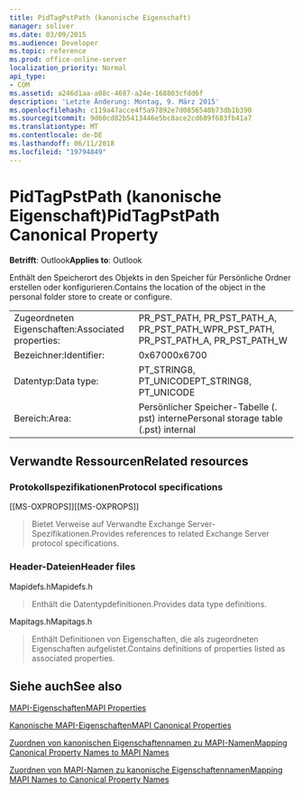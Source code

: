 ```yaml
---
title: PidTagPstPath (kanonische Eigenschaft)
manager: soliver
ms.date: 03/09/2015
ms.audience: Developer
ms.topic: reference
ms.prod: office-online-server
localization_priority: Normal
api_type:
- COM
ms.assetid: a246d1aa-a08c-4687-a24e-168803cfdd6f
description: 'Letzte Änderung: Montag, 9. März 2015'
ms.openlocfilehash: c119a47acce4f5a97892e7d0856540b73db1b390
ms.sourcegitcommit: 9d60cd82b5413446e5bc8ace2cd689f683fb41a7
ms.translationtype: MT
ms.contentlocale: de-DE
ms.lasthandoff: 06/11/2018
ms.locfileid: "19794849"
---
```

# <a name="pidtagpstpath-canonical-property"></a><span data-ttu-id="9b6fe-103">PidTagPstPath (kanonische Eigenschaft)</span><span class="sxs-lookup"><span data-stu-id="9b6fe-103">PidTagPstPath Canonical Property</span></span>

  
  
<span data-ttu-id="9b6fe-104">**Betrifft**: Outlook</span><span class="sxs-lookup"><span data-stu-id="9b6fe-104">**Applies to**: Outlook</span></span> 
  
<span data-ttu-id="9b6fe-105">Enthält den Speicherort des Objekts in den Speicher für Persönliche Ordner erstellen oder konfigurieren.</span><span class="sxs-lookup"><span data-stu-id="9b6fe-105">Contains the location of the object in the personal folder store to create or configure.</span></span>
  
|||
|:-----|:-----|
|<span data-ttu-id="9b6fe-106">Zugeordneten Eigenschaften:</span><span class="sxs-lookup"><span data-stu-id="9b6fe-106">Associated properties:</span></span>  <br/> |<span data-ttu-id="9b6fe-107">PR_PST_PATH, PR_PST_PATH_A, PR_PST_PATH_W</span><span class="sxs-lookup"><span data-stu-id="9b6fe-107">PR_PST_PATH, PR_PST_PATH_A, PR_PST_PATH_W</span></span>  <br/> |
|<span data-ttu-id="9b6fe-108">Bezeichner:</span><span class="sxs-lookup"><span data-stu-id="9b6fe-108">Identifier:</span></span>  <br/> |<span data-ttu-id="9b6fe-109">0x6700</span><span class="sxs-lookup"><span data-stu-id="9b6fe-109">0x6700</span></span>  <br/> |
|<span data-ttu-id="9b6fe-110">Datentyp:</span><span class="sxs-lookup"><span data-stu-id="9b6fe-110">Data type:</span></span>  <br/> |<span data-ttu-id="9b6fe-111">PT_STRING8, PT_UNICODE</span><span class="sxs-lookup"><span data-stu-id="9b6fe-111">PT_STRING8, PT_UNICODE</span></span>  <br/> |
|<span data-ttu-id="9b6fe-112">Bereich:</span><span class="sxs-lookup"><span data-stu-id="9b6fe-112">Area:</span></span>  <br/> |<span data-ttu-id="9b6fe-113">Persönlicher Speicher-Tabelle (. pst) interne</span><span class="sxs-lookup"><span data-stu-id="9b6fe-113">Personal storage table (.pst) internal</span></span>  <br/> |
   
## <a name="related-resources"></a><span data-ttu-id="9b6fe-114">Verwandte Ressourcen</span><span class="sxs-lookup"><span data-stu-id="9b6fe-114">Related resources</span></span>

### <a name="protocol-specifications"></a><span data-ttu-id="9b6fe-115">Protokollspezifikationen</span><span class="sxs-lookup"><span data-stu-id="9b6fe-115">Protocol specifications</span></span>

<span data-ttu-id="9b6fe-116">[[MS-OXPROPS]]</span><span class="sxs-lookup"><span data-stu-id="9b6fe-116">[[MS-OXPROPS]]</span></span> 
  
> <span data-ttu-id="9b6fe-117">Bietet Verweise auf Verwandte Exchange Server-Spezifikationen.</span><span class="sxs-lookup"><span data-stu-id="9b6fe-117">Provides references to related Exchange Server protocol specifications.</span></span>
    
### <a name="header-files"></a><span data-ttu-id="9b6fe-118">Header-Dateien</span><span class="sxs-lookup"><span data-stu-id="9b6fe-118">Header files</span></span>

<span data-ttu-id="9b6fe-119">Mapidefs.h</span><span class="sxs-lookup"><span data-stu-id="9b6fe-119">Mapidefs.h</span></span>
  
> <span data-ttu-id="9b6fe-120">Enthält die Datentypdefinitionen.</span><span class="sxs-lookup"><span data-stu-id="9b6fe-120">Provides data type definitions.</span></span>
    
<span data-ttu-id="9b6fe-121">Mapitags.h</span><span class="sxs-lookup"><span data-stu-id="9b6fe-121">Mapitags.h</span></span>
  
> <span data-ttu-id="9b6fe-122">Enthält Definitionen von Eigenschaften, die als zugeordneten Eigenschaften aufgelistet.</span><span class="sxs-lookup"><span data-stu-id="9b6fe-122">Contains definitions of properties listed as associated properties.</span></span>
    
## <a name="see-also"></a><span data-ttu-id="9b6fe-123">Siehe auch</span><span class="sxs-lookup"><span data-stu-id="9b6fe-123">See also</span></span>



[<span data-ttu-id="9b6fe-124">MAPI-Eigenschaften</span><span class="sxs-lookup"><span data-stu-id="9b6fe-124">MAPI Properties</span></span>](mapi-properties.md)
  
[<span data-ttu-id="9b6fe-125">Kanonische MAPI-Eigenschaften</span><span class="sxs-lookup"><span data-stu-id="9b6fe-125">MAPI Canonical Properties</span></span>](mapi-canonical-properties.md)
  
[<span data-ttu-id="9b6fe-126">Zuordnen von kanonischen Eigenschaftennamen zu MAPI-Namen</span><span class="sxs-lookup"><span data-stu-id="9b6fe-126">Mapping Canonical Property Names to MAPI Names</span></span>](mapping-canonical-property-names-to-mapi-names.md)
  
[<span data-ttu-id="9b6fe-127">Zuordnen von MAPI-Namen zu kanonische Eigenschaftennamen</span><span class="sxs-lookup"><span data-stu-id="9b6fe-127">Mapping MAPI Names to Canonical Property Names</span></span>](mapping-mapi-names-to-canonical-property-names.md)

